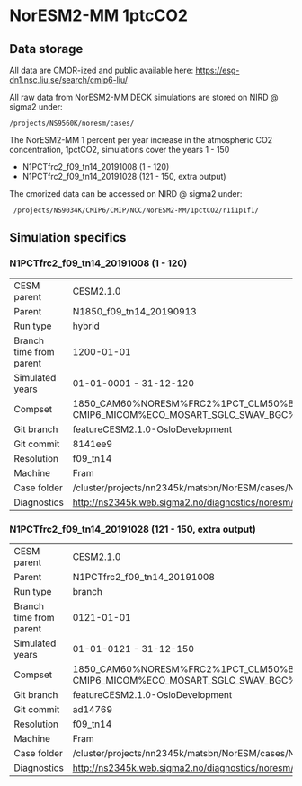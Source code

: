 # NorESM2-MM 1ptcCO2

## Data storage
All data are CMOR-ized and public available here: https://esg-dn1.nsc.liu.se/search/cmip6-liu/


All raw data from NorESM2-MM DECK simulations are stored on NIRD @ sigma2 under:
```
/projects/NS9560K/noresm/cases/
```

The NorESM2-MM 1 percent per year increase in the atmospheric CO2 concentration, 1pctCO2, simulations cover the years 1 - 150
- N1PCTfrc2_f09_tn14_20191008 (1 - 120)
- N1PCTfrc2_f09_tn14_20191028 (121 - 150, extra output)


The cmorized data can be accessed on NIRD @ sigma2 under: 

```
 /projects/NS9034K/CMIP6/CMIP/NCC/NorESM2-MM/1pctCO2/r1i1p1f1/
```

## Simulation specifics

### 	N1PCTfrc2_f09_tn14_20191008 (1 - 120)
|  |  |  
| --- | :--- | 
| CESM parent| CESM2.1.0  | 
| Parent | N1850_f09_tn14_20190913 |
| Run type  | hybrid |
| Branch time from parent | 1200-01-01 |
| Simulated years | 01-01-0001 - 31-12-120 |   
| Compset | 1850_CAM60%NORESM%FRC2%1PCT_CLM50%BGC-CROP_CICE%NORESM-CMIP6_MICOM%ECO_MOSART_SGLC_SWAV_BGC%BDRDDMS  |
| Git branch | featureCESM2.1.0-OsloDevelopment |
| Git commit | 8141ee9 |
| Resolution | f09_tn14 |
| Machine  |  Fram  |
| Case folder | /cluster/projects/nn2345k/matsbn/NorESM/cases/N1PCTfrc2_f09_tn14_20191008 |
| Diagnostics | http://ns2345k.web.sigma2.no/diagnostics/noresm/common/N1PCTfrc2_f09_tn14_20191008/ |

### N1PCTfrc2_f09_tn14_20191028 (121 - 150, extra output)
|  |  |  
| --- | :--- | 
| CESM parent| CESM2.1.0  | 
| Parent | N1PCTfrc2_f09_tn14_20191008|
| Run type  | branch |
| Branch time from parent | 0121-01-01 |
| Simulated years | 01-01-0121 - 31-12-150 |   
| Compset | 1850_CAM60%NORESM%FRC2%1PCT_CLM50%BGC-CROP_CICE%NORESM-CMIP6_MICOM%ECO_MOSART_SGLC_SWAV_BGC%BDRDDMS   |
| Git branch | featureCESM2.1.0-OsloDevelopment |
| Git commit | ad14769 |
| Resolution | f09_tn14 |
| Machine  |  Fram  |
| Case folder | /cluster/projects/nn2345k/matsbn/NorESM/cases/N1PCTfrc2_f09_tn14_20191028 |
| Diagnostics | http://ns2345k.web.sigma2.no/diagnostics/noresm/common/N1PCTfrc2_f09_tn14_20191028/ |

